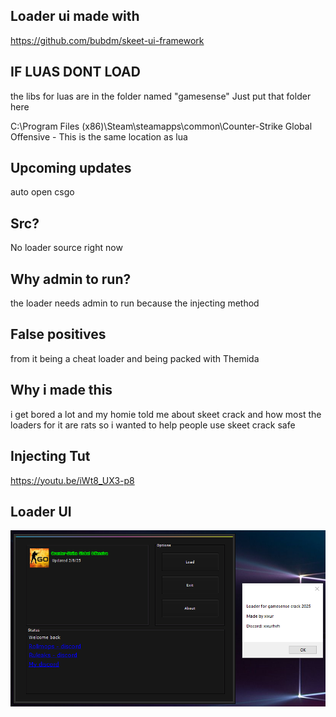 ## Loader ui made with
https://github.com/bubdm/skeet-ui-framework

## IF LUAS DONT LOAD 
the libs for luas are in the folder named "gamesense" Just put that folder here

C:\Program Files (x86)\Steam\steamapps\common\Counter-Strike Global Offensive - This is the same location as lua

## Upcoming updates
auto open csgo

## Src?
No loader source right now

## Why admin to run?
the loader needs admin to run because the injecting method

## False positives
from it being a cheat loader and being packed with Themida

## Why i made this
i get bored a lot and my homie told me about skeet crack and how most the loaders for it are rats so i wanted to help people use skeet crack safe

## Injecting Tut
https://youtu.be/iWt8_UX3-p8

## Loader UI
![Loader Screenshot](image.png)
